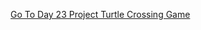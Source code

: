 [Go To Day 23 Project Turtle Crossing Game](https://github.com/MdGhulamAzadAnsari/Turtle-Crossing-Game)